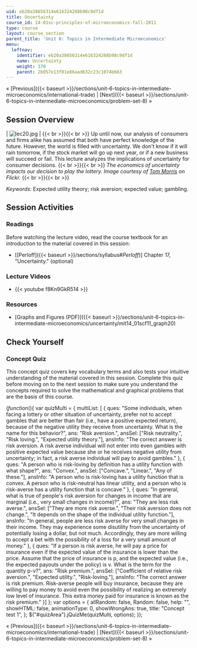 ```yaml
---
uid: eb20a38656314e616324268b98c9df1d
title: Uncertainty
course_id: 14-01sc-principles-of-microeconomics-fall-2011
type: course
layout: course_section
parent_title: 'Unit 6: Topics in Intermediate Microeconomics'
menu:
  leftnav:
    identifier: eb20a38656314e616324268b98c9df1d
    name: Uncertainty
    weight: 370
    parent: 2b057e13f81e86aad632c23c1074b663
---
```


« [Previous]({{< baseurl >}}/sections/unit-6-topics-in-intermediate-microeconomics/international-trade) | [Next]({{< baseurl >}}/sections/unit-6-topics-in-intermediate-microeconomics/problem-set-8) »

Session Overview
----------------

| ![lec20.jpg](https://open-learning-course-data-production.s3.amazonaws.com/14-01sc-principles-of-microeconomics-fall-2011/38ca86165171394f4f2da7129662c38f_lec20.jpg) |  {{< br >}}{{< br >}} Up until now, our analysis of consumers and firms alike has assumed that both have perfect knowledge of the future. However, the world is filled with uncertainty. We don't know if it will rain tomorrow, if the stock market will go up next year, or if a new business will succeed or fail. This lecture analyzes the implications of uncertainty for consumer decisions. {{< br >}}{{< br >}} _The economics of uncertainty impacts our decision to play the lottery. Image courtesy of [Tom Morris](http://www.flickr.com/photos/tommorris/241508717/) on Flickr._ {{< br >}}{{< br >}}  

_Keywords_: Expected utility theory; risk aversion; expected value; gambling.

Session Activities
------------------

### Readings

Before watching the lecture video, read the course textbook for an introduction to the material covered in this session:

*   \[[Perloff]({{< baseurl >}}/sections/syllabus#_Perloff_)\] Chapter 17, "Uncertainty." (optional)

### Lecture Videos

*   {{< youtube f8Kn9GkR514 >}}

### Resources

*   [Graphs and Figures (PDF)]({{< baseurl >}}/sections/unit-6-topics-in-intermediate-microeconomics/uncertainty/mit14_01scf11_graph20)

Check Yourself
--------------

### Concept Quiz

This concept quiz covers key vocabulary terms and also tests your intuitive understanding of the material covered in this session. Complete this quiz before moving on to the next session to make sure you understand the concepts required to solve the mathematical and graphical problems that are the basis of this course.

$( function($){ var quizMulti = { multiList: \[ { ques: "Some individuals, when facing a lottery or other situation of uncertainty, prefer not to accept gambles that are better than fair (i.e., have a positive expected return), because of the negative utility they receive from uncertainty. What is the name for this behavior?", ans: "Risk aversion.", ansSel: \["Risk neutrality.", "Risk loving.", "Expected utility theory."\], ansInfo: "The correct answer is risk aversion. A risk averse individual will not enter into even gambles with positive expected value because she or he receives negative utility from uncertainty; in fact, a risk averse individual will pay to avoid gambles." }, { ques: "A person who is risk-loving by definition has a utility function with what shape?", ans: "Convex.", ansSel: \["Concave.", "Linear.", "Any of these."\], ansInfo: "A person who is risk-loving has a utility function that is convex. A person who is risk-neutral has linear utility, and a person who is risk-averse has a utility function that is concave." }, { ques: "In general, what is true of people's risk aversion for changes in income that are marginal (i.e., very small changes in income)?", ans: "They are less risk averse.", ansSel: \["They are more risk averse.", "Their risk aversion does not change.", "It depends on the shape of the individual utility function."\], ansInfo: "In general, people are less risk averse for very small changes in their income. They may experience some disutility from the uncertainty of potentially losing a dollar, but not much. Accordingly, they are more willing to accept a bet with the possibility of a loss for a very small amount of money." }, { ques: "If a person is risk averse, he will pay a price for insurance even if the expected value of the insurance is lower than the price. Assume that the price of insurance is p, and the expected value (i.e., the expected payouts under the policy) is v. What is the term for the quantity p-v?", ans: "Risk premium.", ansSel: \["Coefficient of relative risk aversion.", "Expected utility.", "Risk-loving."\], ansInfo: "The correct answer is risk premium. Risk-averse people will buy insurance, because they are willing to pay money to avoid even the possibility of realizing an extremely low level of insurance. This extra money paid for insurance is known as the risk premium." }\] }; var options = { allRandom: false, Random: false, help: "", showHTML: false, animationType: 0, showWrongAns: true, title: "Concept test 1", }; $("#quizArea").jQuizMe(quizMulti, options); });

« [Previous]({{< baseurl >}}/sections/unit-6-topics-in-intermediate-microeconomics/international-trade) | [Next]({{< baseurl >}}/sections/unit-6-topics-in-intermediate-microeconomics/problem-set-8) »
